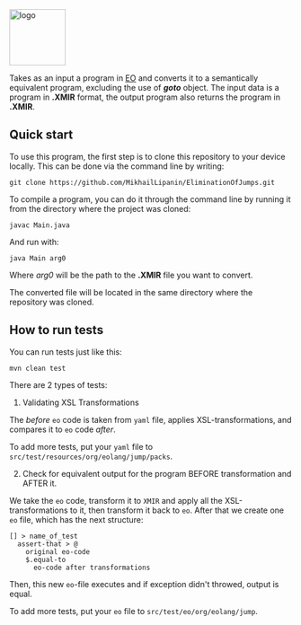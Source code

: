 <img alt="logo" src="https://www.objectionary.com/cactus.svg" height="100px" />

Takes as an input a program in [EO](https://www.eolang.org/) and converts it to a semantically equivalent program, excluding the use of ***goto*** object.
The input data is a program in **.XMIR** format, the output program also returns the program in **.XMIR**.

## Quick start
To use this program, the first step is to clone this repository to your device locally. This can be done via the command line by writing:
```
git clone https://github.com/MikhailLipanin/EliminationOfJumps.git
```
To compile a program, you can do it through the command line by running it from the directory where the project was cloned:
```
javac Main.java
```
And run with:
```
java Main arg0
```
Where *arg0* will be the path to the **.XMIR** file you want to convert.

The converted file will be located in the same directory where the repository was cloned.

## How to run tests

You can run tests just like this:
```
mvn clean test
```

There are 2 types of tests:
1) Validating XSL Transformations

The *before* `eo` code is taken from `yaml` file, applies XSL-transformations, and compares it to `eo` code *after*.

To add more tests, put your `yaml` file to `src/test/resources/org/eolang/jump/packs`.

2) Check for equivalent output for the program BEFORE transformation and AFTER it.

We take the `eo` code, transform it to `XMIR` and apply all the XSL-transformations to it, then transform it back to `eo`.
After that we create one `eo` file, which has the next structure:
```
[] > name_of_test
  assert-that > @
    original eo-code
    $.equal-to
      eo-code after transformations
```
Then, this new `eo`-file executes and if exception didn't throwed, output is equal.

To add more tests, put your `eo` file to `src/test/eo/org/eolang/jump`.
